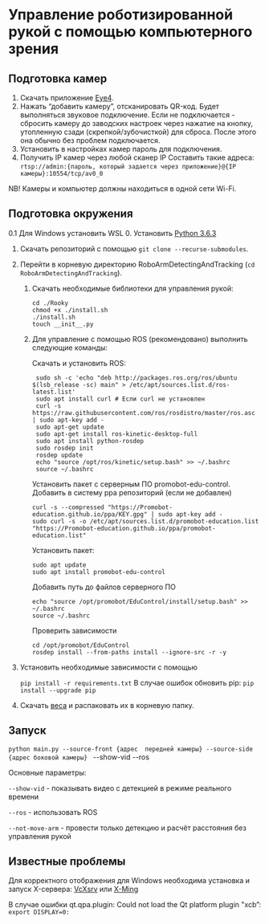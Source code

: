 # Управление роботизированной рукой с помощью компьютерного зрения

## Подготовка камер
1. Скачать приложение [Eye4](https://www.vstarcam.com/software-download).
2. Нажать “добавить камеру”, отсканировать QR-код. Будет выполняться звуковое подключение.
Если не подключается - сбросить камеру до заводских настроек через нажатие на кнопку, утопленную сзади (скрепкой/зубочисткой) для сброса. 
После этого она обычно без проблем подключается. 
3. Установить в настройках камер пароль для подключения.
4. Получить  IP камер через любой сканер IP
Составить такие адреса: ```rtsp://admin:{пароль, который задается через приложение}@{IP камеры}:10554/tcp/av0_0```

NB! Камеры и компьютер должны находиться в одной сети Wi-Fi.

## Подготовка окружения
0.1 Для Windows установить WSL
0. Установить [Python 3.6.3](https://askubuntu.com/questions/865554/how-do-i-install-python-3-6-using-apt-get)
1. Скачать репозиторий с помощью ```git clone --recurse-submodules```.
2. Перейти в корневую директорию RoboArmDetectingAndTracking (```cd RoboArmDetectingAndTracking```).
   1. Скачать необходимые библиотеки для управления рукой:
      ```
      cd ./Rooky
      chmod +x ./install.sh
      ./install.sh
      touch __init__.py
      ```
      
   2. Для управление с помощью ROS (рекомендовано) выполнить следующие команды:
   
      Скачать и установить ROS:
      ```
       sudo sh -c 'echo "deb http://packages.ros.org/ros/ubuntu $(lsb_release -sc) main" > /etc/apt/sources.list.d/ros-latest.list'
       sudo apt install curl # Если curl не установлен
       curl -s https://raw.githubusercontent.com/ros/rosdistro/master/ros.asc | sudo apt-key add -
       sudo apt-get update
       sudo apt-get install ros-kinetic-desktop-full
       sudo apt install python-rosdep
       sudo rosdep init
       rosdep update
       echo "source /opt/ros/kinetic/setup.bash" >> ~/.bashrc
       source ~/.bashrc
       ```
      Установить пакет с серверным ПО promobot-edu-control. Добавить в систему ppa репозиторий (если не добавлен)
       ```
       curl -s --compressed "https://Promobot-education.github.io/ppa/KEY.gpg" | sudo apt-key add -
       sudo curl -s -o /etc/apt/sources.list.d/promobot-education.list "https://Promobot-education.github.io/ppa/promobot-education.list"
       ```
      Установить пакет:
       ```
       sudo apt update
       sudo apt install promobot-edu-control
       ```
      Добавить путь до файлов серверного ПО
       ```
       echo "source /opt/promobot/EduControl/install/setup.bash" >> ~/.bashrc
       source ~/.bashrc
       ```
      Проверить зависимости
       ```
       cd /opt/promobot/EduControl
       rosdep install --from-paths install --ignore-src -r -y
       ```
3. Установить необходимые зависимости с помощью

    `pip install -r requirements.txt`
    В случае ошибок обновить pip: ```pip install --upgrade pip```
4. Скачать [веса](https://drive.google.com/file/d/1kRdr_eiMOOf0Nd5_1dUTuhqwnNPYDaoU/view?usp=sharing) и распаковать их в корневую папку.

## Запуск

`python main.py --source-front {адрес  передней камеры} --source-side {адрес боковой камеры} ` --show-vid --ros

Основные параметры:

`--show-vid` - показывать видео с детекцией в режиме реального времени

`--ros` - использовать ROS

`--not-move-arm` - провести только детекцию и расчёт расстояния без управления рукой

## Известные проблемы
Для корректного отображения для Windows необходима установка и запуск X-сервера:  [VcXsrv](https://promobot-education.github.io/WSL2/preparing_windows) или [X-Ming](https://sourceforge.net/projects/xming/) 

В случае ошибки qt.qpa.plugin: Could not load the Qt platform plugin "xcb”: 
```export DISPLAY=0:```

